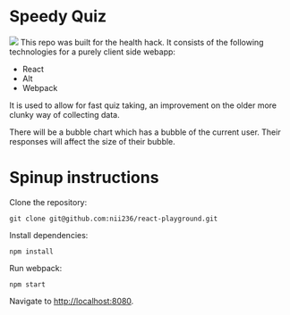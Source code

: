 # Speedy Quiz

![](http://puu.sh/kVBY7/3220c87fba.png)
This repo was built for the health hack. It consists of the following technologies for a purely client side webapp:

- React
- Alt
- Webpack

It is used to allow for fast quiz taking, an improvement on the older more clunky way of collecting data.

There will be a bubble chart which has a bubble of the current user. Their responses will affect the size of their bubble.

# Spinup instructions

Clone the repository:

```
git clone git@github.com:nii236/react-playground.git
```

Install dependencies:

```
npm install
```

Run webpack:

```
npm start
```

Navigate to [http://localhost:8080]().

